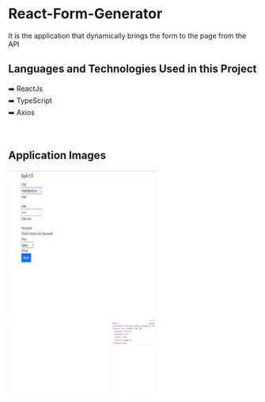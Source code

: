 # React-Form-Generator
It is the application that dynamically brings the form to the page from the API

 ## Languages and Technologies Used in this Project
:arrow_right: ReactJs </br>
:arrow_right: TypeScript </br>
:arrow_right: Axios </br>

<br/>

 ## Application Images
 <p>
<a href="https://github.com/alkanrengin/React-Form-Generator/blob/main/images/g.PNG" target="_blank">
<img src="https://github.com/alkanrengin/React-Form-Generator/blob/main/images/g.PNG" width="300" style="max-width:200%;"></a>

<a href="https://github.com/alkanrengin/React-Form-Generator/blob/main/images/g2.PNG" target="_blank">
<img src="https://github.com/alkanrengin/React-Form-Generator/blob/main/images/g2.PNG" width="300" style="max-width:200%;"></a>
